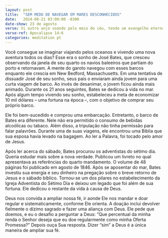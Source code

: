 ```yaml
---
layout: post
title:  "SEM MEDO DE NAVEGAR EM MARES DESCONHECIDOS"
date:   2024-08-21 03:00:00 -0300
date-show: 23 de agosto
verse: Vi outro anjo voando pelo meio do céu, tendo um evangelho eterno para pregar aos que habitam na terra, e a cada nação, tribo, língua e povo.
verse-ref: Apocalipse 14:6
categories: meditation pt
---
```


Você consegue se imaginar viajando pelos oceanos e vivendo uma nova aventura todos os dias? Esse era o sonho de José Bates, que cresceu observando da janela de seu quarto os navios baleeiros que partiam do porto e retornavam. A mente do garoto navegou com esses barcos enquanto ele crescia em New Bedford, Massachusetts. Em uma tentativa de dissuadir José de seu sonho, seus pais o enviaram ainda jovem para uma curta viagem de barco. Ao invés de desanimar, o jovem ficou ainda mais animado. Durante os 21 anos seguintes, Bates se dedicou à vida no mar. Após algum tempo vivendo seu sonho, estabeleceu a meta de economizar 10 mil dólares – uma fortuna na época –, com o objetivo de comprar seu próprio barco.

Ele foi bem-sucedido e comprou uma embarcação. Entretanto, o barco de Bates era diferente. Nele não era permitido o consumo de bebidas alcoólicas ou tabaco. Além disso, a tripulação não tinha permissão para falar palavrões. Durante uma de suas viagens, ele encontrou uma Bíblia que sua esposa havia levado na bagagem. Ao ler a Palavra, foi tocado pelo amor de Jesus.

Após ler acerca do sábado, Bates procurou os adventistas do sétimo dia. Queria estudar mais sobre a nova verdade. Publicou um livreto no qual apresentava as referências do quarto mandamento. O volume de 48 páginas foi publicado em agosto de 1846. Após se aposentar do mar, Bates investiu sua energia e seu dinheiro na pregação sobre o breve retorno de Jesus e o sábado bíblico. Tornou-se um dos pilares no estabelecimento da Igreja Adventista do Sétimo Dia e deixou um legado que foi além de sua fortuna. Ele dedicou o restante da vida à causa de Deus.

Deus nos convida a ampliar nossa fé, ir aonde Ele nos mandar e doar regular e sistematicamente, conforme Ele orienta. A doação inclui devolver fielmente o dízimo sagrado e fazer uma aliança com Deus. Ele pede que doemos, e eu o desafio a perguntar a Deus: “Que percentual da minha renda o Senhor deseja que eu doe regularmente como minha Oferta Promessa?” Depois ouça Sua resposta. Dizer “sim” a Deus é a única maneira de ampliar sua fé.
